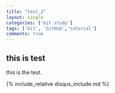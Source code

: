 ```yaml
---
title: "test_2"
layout: single
categories: ['Git study']
tags: ['Git', 'GitHub','tutorial']
comments: true
---
```


## this is test

this is the test.

{% include_relative disqus_include.md %}